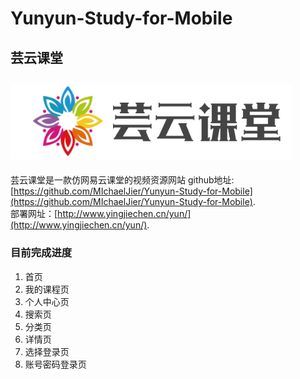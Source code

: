 # Yunyun-Study-for-Mobile
## 芸云课堂
## ![avatar](/static/headerIcon.png)
芸云课堂是一款仿网易云课堂的视频资源网站
github地址: [https://github.com/MIchaelJier/Yunyun-Study-for-Mobile](https://github.com/MIchaelJier/Yunyun-Study-for-Mobile).  
部署网址：[http://www.yingjiechen.cn/yun/](http://www.yingjiechen.cn/yun/).
### 目前完成进度
 1. 首页  
 2. 我的课程页  
 3. 个人中心页   
 4. 搜索页    
 5. 分类页  
 6. 详情页
 7. 选择登录页
 8. 账号密码登录页
 


